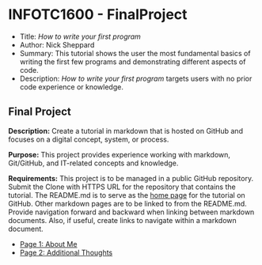 # INFOTC1600 - FinalProject
* Title: *How to write your first program*
* Author: Nick Sheppard
* Summary: This tutorial shows the user the most fundamental basics of writing the first few programs and demonstrating different aspects of code.
* Description: *How to write your first program* targets users with no prior code experience or knowledge. 

## Final Project

**Description:** Create a tutorial in markdown that is hosted on GitHub and focuses on a digital concept, system, or process.

**Purpose:** This project provides experience working with markdown, Git/GitHub, and IT-related concepts and knowledge.

**Requirements:** This project is to be managed in a public GitHub repository. Submit the Clone with HTTPS URL for the repository that contains the tutorial. 
The README.md is to serve as the [home page](https://en.wikipedia.org/wiki/Home_page) for the tutorial on GitHub. Other markdown pages are to be linked to from the README.md. Provide navigation forward and backward when linking between markdown documents. Also, if useful, create links to navigate within a markdown document.


- [Page 1: About Me](Page1.md)
- [Page 2: Additional Thoughts](Page2.md)
<!-- - [Page 3: Mizzou](Page3.md)
- [Page 4: Good Boy](Page4.md)
- [Page 5: Fun Pictures](Page5.md)
 -->

